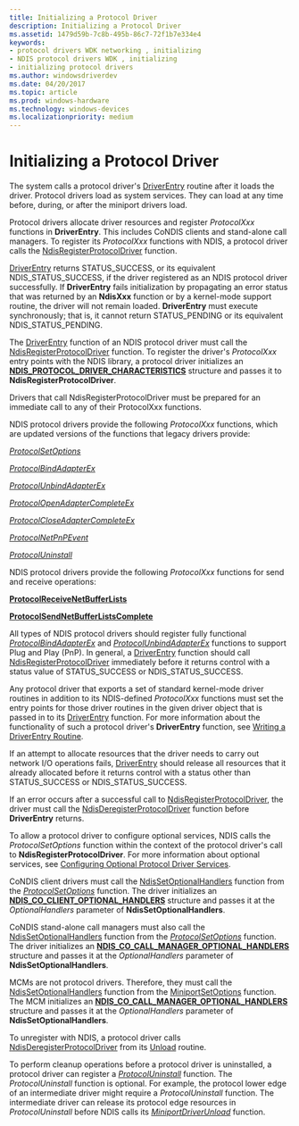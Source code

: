 ```yaml
---
title: Initializing a Protocol Driver
description: Initializing a Protocol Driver
ms.assetid: 1479d59b-7c8b-495b-86c7-72f1b7e334e4
keywords:
- protocol drivers WDK networking , initializing
- NDIS protocol drivers WDK , initializing
- initializing protocol drivers
ms.author: windowsdriverdev
ms.date: 04/20/2017
ms.topic: article
ms.prod: windows-hardware
ms.technology: windows-devices
ms.localizationpriority: medium
---
```


# Initializing a Protocol Driver




The system calls a protocol driver's [DriverEntry](https://msdn.microsoft.com/library/windows/hardware/ff544113) routine after it loads the driver. Protocol drivers load as system services. They can load at any time before, during, or after the miniport drivers load.

Protocol drivers allocate driver resources and register *ProtocolXxx* functions in **DriverEntry**. This includes CoNDIS clients and stand-alone call managers. To register its *ProtocolXxx* functions with NDIS, a protocol driver calls the [NdisRegisterProtocolDriver](https://msdn.microsoft.com/library/windows/hardware/ff564520) function.

[DriverEntry](https://msdn.microsoft.com/library/windows/hardware/ff544113) returns STATUS_SUCCESS, or its equivalent NDIS_STATUS_SUCCESS, if the driver registered as an NDIS protocol driver successfully. If **DriverEntry** fails initialization by propagating an error status that was returned by an **NdisXxx** function or by a kernel-mode support routine, the driver will not remain loaded. **DriverEntry** must execute synchronously; that is, it cannot return STATUS_PENDING or its equivalent NDIS_STATUS_PENDING.

The [DriverEntry](https://msdn.microsoft.com/library/windows/hardware/ff544113) function of an NDIS protocol driver must call the [NdisRegisterProtocolDriver](https://msdn.microsoft.com/library/windows/hardware/ff564520) function. To register the driver's *ProtocolXxx* entry points with the NDIS library, a protocol driver initializes an [**NDIS_PROTOCOL_DRIVER_CHARACTERISTICS**](https://msdn.microsoft.com/library/windows/hardware/ff566825) structure and passes it to **NdisRegisterProtocolDriver**.

Drivers that call NdisRegisterProtocolDriver must be prepared for an immediate call to any of their ProtocolXxx functions.

NDIS protocol drivers provide the following *ProtocolXxx* functions, which are updated versions of the functions that legacy drivers provide:

[*ProtocolSetOptions*](https://msdn.microsoft.com/library/windows/hardware/ff570269)

[*ProtocolBindAdapterEx*](https://msdn.microsoft.com/library/windows/hardware/ff570220)

[*ProtocolUnbindAdapterEx*](https://msdn.microsoft.com/library/windows/hardware/ff570278)

[*ProtocolOpenAdapterCompleteEx*](https://msdn.microsoft.com/library/windows/hardware/ff570265)

[*ProtocolCloseAdapterCompleteEx*](https://msdn.microsoft.com/library/windows/hardware/ff570236)

[*ProtocolNetPnPEvent*](https://msdn.microsoft.com/library/windows/hardware/ff570263)

[*ProtocolUninstall*](https://msdn.microsoft.com/library/windows/hardware/ff570279)

NDIS protocol drivers provide the following *ProtocolXxx* functions for send and receive operations:

[**ProtocolReceiveNetBufferLists**](https://msdn.microsoft.com/library/windows/hardware/ff570267)

[**ProtocolSendNetBufferListsComplete**](https://msdn.microsoft.com/library/windows/hardware/ff570268)

All types of NDIS protocol drivers should register fully functional [*ProtocolBindAdapterEx*](https://msdn.microsoft.com/library/windows/hardware/ff570220) and [*ProtocolUnbindAdapterEx*](https://msdn.microsoft.com/library/windows/hardware/ff570278) functions to support Plug and Play (PnP). In general, a [DriverEntry](https://msdn.microsoft.com/library/windows/hardware/ff544113) function should call [NdisRegisterProtocolDriver](https://msdn.microsoft.com/library/windows/hardware/ff564520) immediately before it returns control with a status value of STATUS_SUCCESS or NDIS_STATUS_SUCCESS.

Any protocol driver that exports a set of standard kernel-mode driver routines in addition to its NDIS-defined *ProtocolXxx* functions must set the entry points for those driver routines in the given driver object that is passed in to its [DriverEntry](https://msdn.microsoft.com/library/windows/hardware/ff544113) function. For more information about the functionality of such a protocol driver's **DriverEntry** function, see [Writing a DriverEntry Routine](../kernel/writing-a-driverentry-routine.md).

If an attempt to allocate resources that the driver needs to carry out network I/O operations fails, [DriverEntry](https://msdn.microsoft.com/library/windows/hardware/ff544113) should release all resources that it already allocated before it returns control with a status other than STATUS_SUCCESS or NDIS_STATUS_SUCCESS.

If an error occurs after a successful call to [NdisRegisterProtocolDriver](https://msdn.microsoft.com/library/windows/hardware/ff564520), the driver must call the [NdisDeregisterProtocolDriver](https://msdn.microsoft.com/library/windows/hardware/ff561743) function before **DriverEntry** returns.

To allow a protocol driver to configure optional services, NDIS calls the *ProtocolSetOptions* function within the context of the protocol driver's call to **NdisRegisterProtocolDriver**. For more information about optional services, see [Configuring Optional Protocol Driver Services](configuring-optional-protocol-driver-services.md).

CoNDIS client drivers must call the [NdisSetOptionalHandlers](https://msdn.microsoft.com/library/windows/hardware/ff564550) function from the [*ProtocolSetOptions*](https://msdn.microsoft.com/library/windows/hardware/ff570269) function. The driver initializes an [**NDIS_CO_CLIENT_OPTIONAL_HANDLERS**](https://msdn.microsoft.com/library/windows/hardware/ff564884) structure and passes it at the *OptionalHandlers* parameter of **NdisSetOptionalHandlers**.

CoNDIS stand-alone call managers must also call the [NdisSetOptionalHandlers](https://msdn.microsoft.com/library/windows/hardware/ff564550) function from the [*ProtocolSetOptions*](https://msdn.microsoft.com/library/windows/hardware/ff570269) function. The driver initializes an [**NDIS_CO_CALL_MANAGER_OPTIONAL_HANDLERS**](https://msdn.microsoft.com/library/windows/hardware/ff564883) structure and passes it at the *OptionalHandlers* parameter of **NdisSetOptionalHandlers**.

MCMs are not protocol drivers. Therefore, they must call the [NdisSetOptionalHandlers](https://msdn.microsoft.com/library/windows/hardware/ff564550) function from the [MiniportSetOptions](https://msdn.microsoft.com/library/windows/hardware/ff559443) function. The MCM initializes an [**NDIS_CO_CALL_MANAGER_OPTIONAL_HANDLERS**](https://msdn.microsoft.com/library/windows/hardware/ff564883) structure and passes it at the *OptionalHandlers* parameter of **NdisSetOptionalHandlers**.

To unregister with NDIS, a protocol driver calls [NdisDeregisterProtocolDriver](https://msdn.microsoft.com/library/windows/hardware/ff561743) from its [Unload](https://msdn.microsoft.com/library/windows/hardware/ff564886) routine.

To perform cleanup operations before a protocol driver is uninstalled, a protocol driver can register a [*ProtocolUninstall*](https://msdn.microsoft.com/library/windows/hardware/ff570279) function. The *ProtocolUninstall* function is optional. For example, the protocol lower edge of an intermediate driver might require a *ProtocolUninstall* function. The intermediate driver can release its protocol edge resources in *ProtocolUninstall* before NDIS calls its [*MiniportDriverUnload*](https://msdn.microsoft.com/library/windows/hardware/ff559378) function.

 

 





